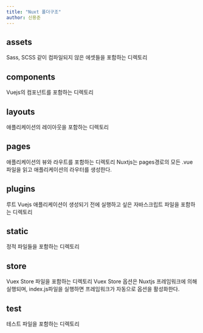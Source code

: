 ```yaml
---
title: "Nuxt 폴더구조"
author: 신용준
---
```


## assets

Sass, SCSS 같이 컴파일되지 않은 에셋들을 포함하는 디렉토리

## components

Vuejs의 컴포넌트를 포함하는 디렉토리

## layouts

애플리케이션의 레이아웃을 포함하는 디렉토리

## pages

애플리케이션의 뷰와 라우트를 포함하는 디렉토리
Nuxtjs는 pages경로의 모든 .vue 파일을 읽고 애플리케이션의 라우터를 생성한다.

## plugins

루트 Vuejs 애플리케이션이 생성되기 전에 실행하고 싶은 자바스크립트 파일을 포함하는 디렉토리

## static

정적 파일들을 포함하는 디렉토리

## store

Vuex Store 파일을 포함하는 디렉토리
Vuex Store 옵션은 Nuxtjs 프레임워크에 의해 실행되며, index.js파일을 실행하면 프레임워크가 자동으로 옵션을 활성화한다.

## test

테스트 파일을 포함하는 디렉토리